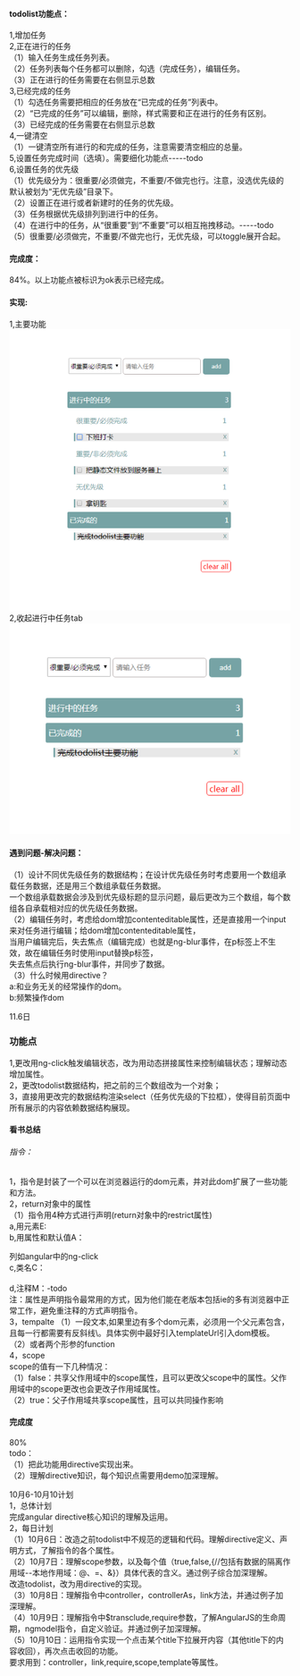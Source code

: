 #### todolist功能点：
1,增加任务<br>
2,正在进行的任务<br>
（1）输入任务生成任务列表。<br>
（2）任务列表每个任务都可以删除，勾选（完成任务），编辑任务。<br>
（3）正在进行的任务需要在右侧显示总数<br>
3,已经完成的任务<br>
（1）勾选任务需要把相应的任务放在“已完成的任务”列表中。<br>
（2）“已完成的任务”可以编辑，删除，样式需要和正在进行的任务有区别。<br>
（3）已经完成的任务需要在右侧显示总数<br>
4,一键清空<br>
（1）一键清空所有进行的和完成的任务，注意需要清空相应的总量。<br>
5,设置任务完成时间（选填）。需要细化功能点-----todo<br>
6,设置任务的优先级<br>
（1）优先级分为：很重要/必须做完，不重要/不做完也行。注意，没选优先级的默认被划为“无优先级”目录下。<br>
（2）设置正在进行或者新建时的任务的优先级。<br>
（3）任务根据优先级排列到进行中的任务。<br>
（4）在进行中的任务，从“很重要”到“不重要”可以相互拖拽移动。-----todo<br>
（5）很重要/必须做完，不重要/不做完也行，无优先级，可以toggle展开合起。<br>
#### 完成度：
84%。以上功能点被标识为ok表示已经完成。<br>
#### 实现:
1,主要功能<br>
![image](https://github.com/abcMa/angular/blob/master/angular-todolist/images/1.jpg)<br>
2,收起进行中任务tab<br>
![image](https://github.com/abcMa/angular/blob/master/angular-todolist/images/2.jpg)<br>

#### 遇到问题-解决问题：
（1）设计不同优先级任务的数据结构；在设计优先级任务时考虑要用一个数组承载任务数据，还是用三个数组承载任务数据。<br>
       一个数组承载数据会涉及到优先级标题的显示问题，最后更改为三个数组，每个数组各自承载相对应的优先级任务数据。<br>
（2）编辑任务时，考虑给dom增加contenteditable属性，还是直接用一个input来对任务进行编辑；给dom增加contenteditable属性，<br>
       当用户编辑完后，失去焦点（编辑完成）也就是ng-blur事件，在p标签上不生效，故在编辑任务时使用input替换p标签，<br>
       失去焦点后执行ng-blur事件，并同步了数据。<br>
（3）什么时候用directive？<br>
       a:和业务无关的经常操作的dom。<br>
       b:频繁操作dom<br>

11.6日<br>
### 功能点<br>
1,更改用ng-click触发编辑状态，改为用动态拼接属性来控制编辑状态；理解动态增加属性。<br>
2，更改todolist数据结构，把之前的三个数组改为一个对象；<br>
3，直接用更改完的数据结构渲染select（任务优先级的下拉框），使得目前页面中所有展示的内容依赖数据结构展现。<br>
#### 看书总结<br>
###### 指令：<br>
1，指令是封装了一个可以在浏览器运行的dom元素，并对此dom扩展了一些功能和方法。<br>
2，return对象中的属性<br>
   （1）指令用4种方式进行声明(return对象中的restrict属性) <br>
        a,用元素E:<my-directive></my-directive> <br>
        b,用属性和默认值A：<div my-directive="值/表达式"></div> 列如angular中的ng-click <br>
        c,类名C：<div class="my-directive:值/表达式"></div>   <br>
        d,注释M：-todo <br>
        注：属性是声明指令最常用的方式，因为他们能在老版本包括ie的多有浏览器中正常工作，避免重注释的方式声明指令。<br>
3，tempalte
（1）一段文本,如果里边有多个dom元素，必须用一个父元素包含，且每一行都需要有反斜线\。具体实例中最好引入templateUrl引入dom模板。<br>
（2）或者两个形参的function<br>
4，scope<br>
scope的值有一下几种情况：<br>
（1）false：共享父作用域中的scope属性，且可以更改父scope中的属性。父作用域中的scope更改也会更改子作用域属性。<br>
（2）true：父子作用域共享scope属性，且可以共同操作影响<br>
#### 完成度<br>
80%<br>
todo：<br>
（1）把此功能用directive实现出来。<br>
（2）理解directive知识，每个知识点需要用demo加深理解。<br>


10月6-10月10计划<br>
1，总体计划<br>
完成angular directive核心知识的理解及运用。<br>
2，每日计划<br>
（1）10月6日：改造之前todolist中不规范的逻辑和代码。理解directive定义、声明方式，了解指令的各个属性。<br>
（2）10月7日：理解scope参数，以及每个值（true,false,{//包括有数据的隔离作用域--本地作用域：@、=、&}）具体代表的含义。通过例子综合加深理解。<br>
              改造todolist，改为用directive的实现。<br>
（3）10月8日：理解指令中controller，controllerAs，link方法，并通过例子加深理解。<br>
（4）10月9日：理解指令中$transclude,require参数，了解AngularJS的生命周期，ngmodel指令，自定义验证。并通过例子加深理解。<br>
（5）10月10日：运用指令实现一个点击某个title下拉展开内容（其他title下的内容收回），再次点击收回的功能。<br>
              要求用到：controller，link,require,scope,template等属性。<br>


